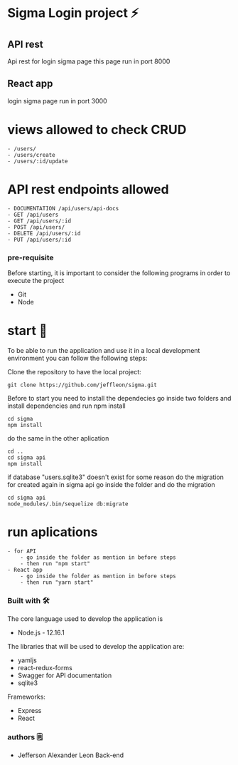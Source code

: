 # Sigma Login project ⚡️
## API rest
Api rest for login sigma page this page run in port 8000

## React app
login sigma page run in port 3000

# views allowed to check CRUD
    - /users/
    - /users/create
    - /users/:id/update
# API rest endpoints allowed
    - DOCUMENTATION /api/users/api-docs
    - GET /api/users
    - GET /api/users/:id
    - POST /api/users/
    - DELETE /api/users/:id
    - PUT /api/users/:id

### pre-requisite
Before starting, it is important to consider the following programs in order to execute the project
  - Git
  - Node


# start 🚀
To be able to run the application and use it in a local development environment you can follow
the following steps:

Clone the repository to have the local project:
```
git clone https://github.com/jeffleon/sigma.git
```
Before to start you need to install the dependecies
go inside two folders and install dependencies and run npm install
```
cd sigma
npm install
```
do the same in the other aplication
```
cd ..
cd sigma api
npm install
``` 
if database "users.sqlite3" doesn't exist for some reason do the migration for created again in sigma api go inside the folder and do the migration
```
cd sigma api
node_modules/.bin/sequelize db:migrate
```
# run aplications
    - for API
        - go inside the folder as mention in before steps 
        - then run "npm start"
    - React app
        - go inside the folder as mention in before steps 
        - then run "yarn start"
### Built with 🛠️
The core language used to develop the application is
- Node.js - 12.16.1

The libraries that will be used to develop the application are:
- yamljs
- react-redux-forms
- Swagger for API documentation
- sqlite3

Frameworks:
- Express
- React


### authors 🗒
- Jefferson Alexander Leon Back-end

